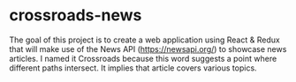 # crossroads-news
The goal of this project is to create a web application using  React & Redux that will make use of the News API (https://newsapi.org/) to showcase news articles. I named it Crossroads because this word suggests a point where different paths intersect. It implies that article covers various topics.
